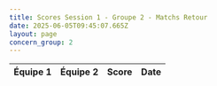 ```yaml
---
title: Scores Session 1 - Groupe 2 - Matchs Retour
date: 2025-06-05T09:45:07.665Z
layout: page
concern_group: 2
---
```




| Équipe 1 | Équipe 2 | Score | Date |
|----------|----------|-------|------|

